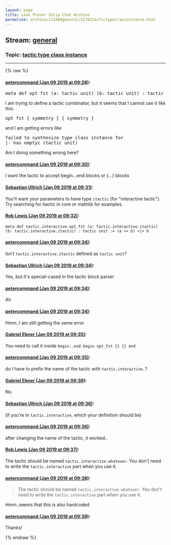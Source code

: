 ```yaml
---
layout: page
title: Lean Prover Zulip Chat Archive 
permalink: archive/113488general/21702tactictypeclassinstance.html
---
```


## Stream: [general](index.html)
### Topic: [tactic type class instance](21702tactictypeclassinstance.html)

---


{% raw %}
#### [ petercommand (Jan 09 2019 at 09:28)](https://leanprover.zulipchat.com/#narrow/stream/113488-general/topic/tactic%20type%20class%20instance/near/154708014):
<div class="codehilite"><pre><span></span>meta def opt_fst (a: tactic unit) (b: tactic unit) : tactic unit := (a &gt;&gt; b) &lt;|&gt; b
</pre></div>


<p>I am trying to define a tactic combinator, but it seems that I cannot use it like this:</p>
<div class="codehilite"><pre><span></span>opt_fst { symmetry } { symmetry }
</pre></div>


<p>and I am getting errors like</p>
<div class="codehilite"><pre><span></span>failed to synthesize type class instance for
|- has_emptyc (tactic unit)
</pre></div>


<p>Am I doing something wrong here?</p>

#### [ petercommand (Jan 09 2019 at 09:30)](https://leanprover.zulipchat.com/#narrow/stream/113488-general/topic/tactic%20type%20class%20instance/near/154708130):
<p>I want the tactic to accept begin...end blocks or {...} blocks</p>

#### [ Sebastian Ullrich (Jan 09 2019 at 09:31)](https://leanprover.zulipchat.com/#narrow/stream/113488-general/topic/tactic%20type%20class%20instance/near/154708169):
<p>You'll want your parameters to have type <code>itactic</code> (for "interactive tactic"). Try searching for itactic in core or mathlib for examples.</p>

#### [ Rob Lewis (Jan 09 2019 at 09:32)](https://leanprover.zulipchat.com/#narrow/stream/113488-general/topic/tactic%20type%20class%20instance/near/154708213):
<p><code>meta def tactic.interactive.opt_fst (a: tactic.interactive.itactic) (b: tactic.interactive.itactic) : tactic unit := (a &gt;&gt; b) &lt;|&gt; b</code></p>

#### [ petercommand (Jan 09 2019 at 09:34)](https://leanprover.zulipchat.com/#narrow/stream/113488-general/topic/tactic%20type%20class%20instance/near/154708254):
<p>Isn't <code>tactic.interactive.itactic</code> defined as <code>tactic unit</code>?</p>

#### [ Sebastian Ullrich (Jan 09 2019 at 09:34)](https://leanprover.zulipchat.com/#narrow/stream/113488-general/topic/tactic%20type%20class%20instance/near/154708297):
<p>Yes, but it's special-cased in the tactic block parser</p>

#### [ petercommand (Jan 09 2019 at 09:34)](https://leanprover.zulipchat.com/#narrow/stream/113488-general/topic/tactic%20type%20class%20instance/near/154708301):
<p>Ah</p>

#### [ petercommand (Jan 09 2019 at 09:34)](https://leanprover.zulipchat.com/#narrow/stream/113488-general/topic/tactic%20type%20class%20instance/near/154708303):
<p>Hmm..I am still getting the same error</p>

#### [ Gabriel Ebner (Jan 09 2019 at 09:35)](https://leanprover.zulipchat.com/#narrow/stream/113488-general/topic/tactic%20type%20class%20instance/near/154708334):
<p>You need to call it inside <code>begin..end</code>: <code>begin opt_fst {} {} end</code></p>

#### [ petercommand (Jan 09 2019 at 09:35)](https://leanprover.zulipchat.com/#narrow/stream/113488-general/topic/tactic%20type%20class%20instance/near/154708347):
<p>do I have to prefix the name of the tactic with <code>tactic.interactive.</code>?</p>

#### [ Gabriel Ebner (Jan 09 2019 at 09:36)](https://leanprover.zulipchat.com/#narrow/stream/113488-general/topic/tactic%20type%20class%20instance/near/154708385):
<p>No.</p>

#### [ Sebastian Ullrich (Jan 09 2019 at 09:36)](https://leanprover.zulipchat.com/#narrow/stream/113488-general/topic/tactic%20type%20class%20instance/near/154708394):
<p>(if you're in <code>tactic.interactive</code>, which your definition should be)</p>

#### [ petercommand (Jan 09 2019 at 09:36)](https://leanprover.zulipchat.com/#narrow/stream/113488-general/topic/tactic%20type%20class%20instance/near/154708400):
<p>after changing the name of the tactic, it worked..</p>

#### [ Rob Lewis (Jan 09 2019 at 09:37)](https://leanprover.zulipchat.com/#narrow/stream/113488-general/topic/tactic%20type%20class%20instance/near/154708416):
<p>The tactic should be named <code>tactic.interactive.whatever</code>. You don't need to write the <code>tactic.interactive</code> part when you use it.</p>

#### [ petercommand (Jan 09 2019 at 09:38)](https://leanprover.zulipchat.com/#narrow/stream/113488-general/topic/tactic%20type%20class%20instance/near/154708478):
<blockquote>
<p>The tactic should be named <code>tactic.interactive.whatever</code>. You don't need to write the <code>tactic.interactive</code> part when you use it.</p>
</blockquote>
<p>Hmm..seems that this is also hardcoded</p>

#### [ petercommand (Jan 09 2019 at 09:39)](https://leanprover.zulipchat.com/#narrow/stream/113488-general/topic/tactic%20type%20class%20instance/near/154708504):
<p>Thanks!</p>


{% endraw %}
